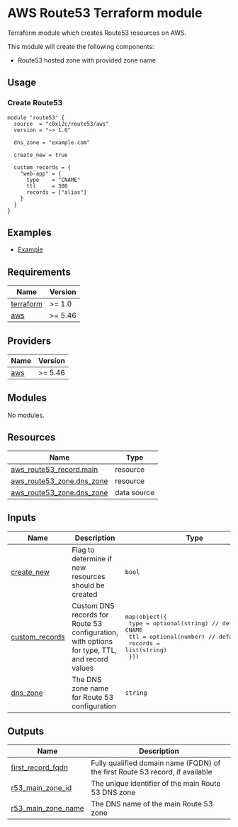 # AWS Route53 Terraform module
Terraform module which creates Route53 resources on AWS.

This module will create the following components:
- Route53 hosted zone with provided zone name

## Usage
### Create Route53
```hcl
module "route53" {
  source  = "c0x12c/route53/aws"
  version = "~> 1.0"

  dns_zone = "example.com"

  create_new = true

  custom_records = {
    "web-app" = {
      type    = "CNAME"
      ttl     = 300
      records = ["alias"]
    }
  }
}
```

## Examples
- [Example](./examples/complete/)

<!-- BEGIN_TF_DOCS -->
## Requirements

| Name | Version |
|------|---------|
| <a name="requirement_terraform"></a> [terraform](#requirement\_terraform) | >= 1.0 |
| <a name="requirement_aws"></a> [aws](#requirement\_aws) | >= 5.46 |

## Providers

| Name | Version |
|------|---------|
| <a name="provider_aws"></a> [aws](#provider\_aws) | >= 5.46 |

## Modules

No modules.

## Resources

| Name | Type |
|------|------|
| [aws_route53_record.main](https://registry.terraform.io/providers/hashicorp/aws/latest/docs/resources/route53_record) | resource |
| [aws_route53_zone.dns_zone](https://registry.terraform.io/providers/hashicorp/aws/latest/docs/resources/route53_zone) | resource |
| [aws_route53_zone.dns_zone](https://registry.terraform.io/providers/hashicorp/aws/latest/docs/data-sources/route53_zone) | data source |

## Inputs

| Name | Description | Type | Default | Required |
|------|-------------|------|---------|:--------:|
| <a name="input_create_new"></a> [create\_new](#input\_create\_new) | Flag to determine if new resources should be created | `bool` | `false` | no |
| <a name="input_custom_records"></a> [custom\_records](#input\_custom\_records) | Custom DNS records for Route 53 configuration, with options for type, TTL, and record values | <pre>map(object({<br/>    type    = optional(string) // default: CNAME<br/>    ttl     = optional(number) // default: 3600<br/>    records = list(string)<br/>  }))</pre> | `{}` | no |
| <a name="input_dns_zone"></a> [dns\_zone](#input\_dns\_zone) | The DNS zone name for Route 53 configuration | `string` | n/a | yes |

## Outputs

| Name | Description |
|------|-------------|
| <a name="output_first_record_fqdn"></a> [first\_record\_fqdn](#output\_first\_record\_fqdn) | Fully qualified domain name (FQDN) of the first Route 53 record, if available |
| <a name="output_r53_main_zone_id"></a> [r53\_main\_zone\_id](#output\_r53\_main\_zone\_id) | The unique identifier of the main Route 53 DNS zone |
| <a name="output_r53_main_zone_name"></a> [r53\_main\_zone\_name](#output\_r53\_main\_zone\_name) | The DNS name of the main Route 53 zone |
<!-- END_TF_DOCS -->